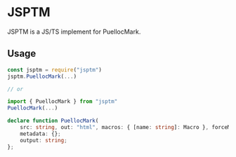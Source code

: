 # JSPTM

JSPTM is a JS/TS implement for PuellocMark.

## Usage

```js
const jsptm = require("jsptm")
jsptm.PuellocMark(...)

// or

import { PuellocMark } from "jsptm"
PuellocMark(...)
```

```ts
declare function PuellocMark(
    src: string, out: "html", macros: { [name: string]: Macro }, forceMacro: string[]): {
    metadata: {};
    output: string;
};
```

